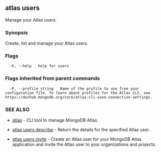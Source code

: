 ## atlas users

Manage your Atlas users.


### Synopsis

Create, list and manage your Atlas users.






### Flags

```
  -h, --help   help for users

```


### Flags inherited from parent commands

```
  -P, --profile string   Name of the profile to use from your configuration file. To learn about profiles for the Atlas CLI, see https://dochub.mongodb.org/core/atlas-cli-save-connection-settings.

```

### SEE ALSO


* [atlas](atlas.md)	- CLI tool to manage MongoDB Atlas.

* [atlas users describe](atlas_users_describe.md)	- Return the details for the specified Atlas user.

* [atlas users invite](atlas_users_invite.md)	- Create an Atlas user for your MongoDB Atlas application and invite the Atlas user to your organizations and projects.



